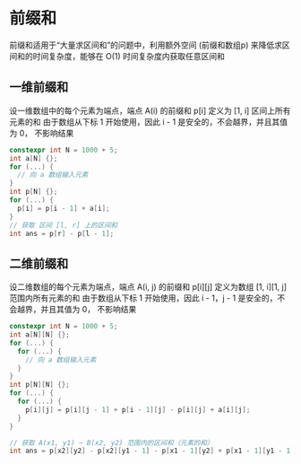 # 前缀和
前缀和适用于“大量求区间和”的问题中，利用额外空间 (前缀和数组p) 来降低求区间和的时间复杂度，能够在 O(1) 时间复杂度内获取任意区间和
## 一维前缀和
设一维数组中的每个元素为端点，端点 A(i) 的前缀和 p[i] 定义为 [1, i] 区间上所有元素的和
由于数组从下标 1 开始使用，因此 i - 1 是安全的，不会越界，并且其值为 0， 不影响结果
```cpp
constexpr int N = 1000 + 5;
int a[N] {};
for (...) {
  // 向 a 数组输入元素
}
int p[N] {};
for (...) {
  p[i] = p[i - 1] + a[i];
}
// 获取 区间 [l, r] 上的区间和
int ans = p[r] - p[l - 1];
```
## 二维前缀和
设二维数组的每个元素为端点，端点 A(i, j) 的前缀和 p[i][j] 定义为数组 [1, i][1, j] 范围内所有元素的和
由于数组从下标 1 开始使用，因此 i - 1，j - 1 是安全的，不会越界，并且其值为 0， 不影响结果
```cpp
constexpr int N = 1000 + 5;
int a[N][N] {};
for (...) {
  for (...) {
    // 向 a 数组输入元素
  }
}
int p[N][N] {};
for (...) {
  for (...) {
    p[i][j] = p[i][j - 1] + p[i - 1][j] - p[i][j] + a[i][j];
  }
}

// 获取 A(x1, y1) ~ B(x2, y2) 范围内的区间和（元素的和）
int ans = p[x2][y2] - p[x2][y1 - 1] - p[x1 - 1][y2] + p[x1 - 1][y1 - 1];
```

